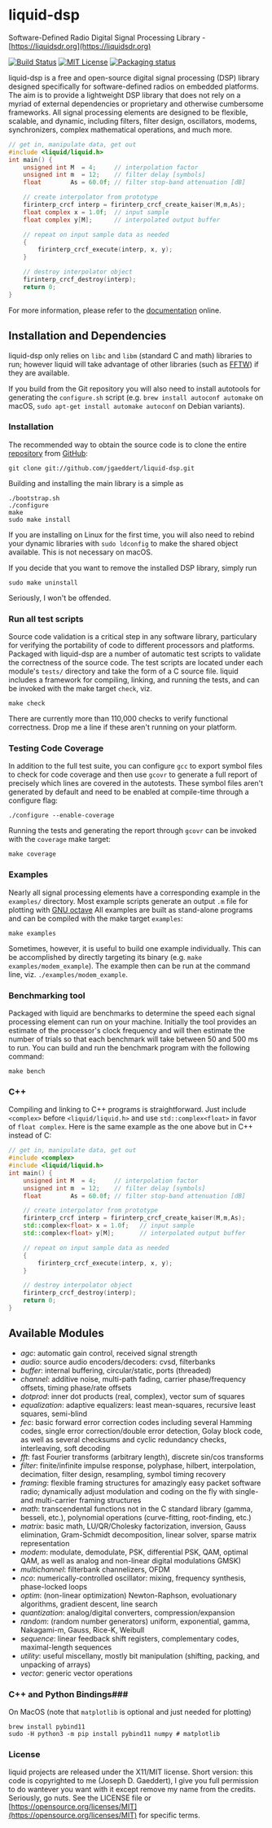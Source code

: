 
liquid-dsp
==========

Software-Defined Radio Digital Signal Processing Library -
[https://liquidsdr.org](https://liquidsdr.org)

[![Build Status](https://travis-ci.org/jgaeddert/liquid-dsp.svg?branch=master)](https://travis-ci.org/jgaeddert/liquid-dsp)
[![MIT License](https://img.shields.io/badge/license-MIT-blue.svg?style=flat)](https://choosealicense.com/licenses/mit/)
[![Packaging status](https://repology.org/badge/tiny-repos/liquid-dsp.svg)](https://repology.org/project/liquid-dsp/versions)

liquid-dsp is a free and open-source digital signal processing (DSP)
library designed specifically for software-defined radios on embedded
platforms. The aim is to provide a lightweight DSP library that does not
rely on a myriad of external dependencies or proprietary and otherwise
cumbersome frameworks. All signal processing elements are designed to be
flexible, scalable, and dynamic, including filters, filter design,
oscillators, modems, synchronizers, complex mathematical operations, and
much more.

```c
// get in, manipulate data, get out
#include <liquid/liquid.h>
int main() {
    unsigned int M  = 4;     // interpolation factor
    unsigned int m  = 12;    // filter delay [symbols]
    float        As = 60.0f; // filter stop-band attenuation [dB]

    // create interpolator from prototype
    firinterp_crcf interp = firinterp_crcf_create_kaiser(M,m,As);
    float complex x = 1.0f;  // input sample
    float complex y[M];      // interpolated output buffer

    // repeat on input sample data as needed
    {
        firinterp_crcf_execute(interp, x, y);
    }

    // destroy interpolator object
    firinterp_crcf_destroy(interp);
    return 0;
}
```

For more information, please refer to the
[documentation](https://liquidsdr.org/doc) online.

## Installation and Dependencies ##

liquid-dsp only relies on `libc` and `libm` (standard C and math)
libraries to run; however liquid will take advantage of other libraries
(such as [FFTW](http://www.fftw.org)) if they are available.

If you build from the Git repository you will also need to install autotools
for generating the `configure.sh` script (e.g.
`brew install autoconf automake` on macOS,
`sudo apt-get install automake autoconf` on Debian variants).

### Installation ###

The recommended way to obtain the source code is to clone the entire
[repository](https://github.com/jgaeddert/liquid-dsp) from
[GitHub](https://github.com):

    git clone git://github.com/jgaeddert/liquid-dsp.git

Building and installing the main library is a simple as

    ./bootstrap.sh
    ./configure
    make
    sudo make install

If you are installing on Linux for the first time, you will also need
to rebind your dynamic libraries with `sudo ldconfig` to make the
shared object available.
This is not necessary on macOS.

If you decide that you want to remove the installed DSP library, simply
run

    sudo make uninstall

Seriously, I won't be offended.

### Run all test scripts ###

Source code validation is a critical step in any software library,
particulary for verifying the portability of code to different
processors and platforms. Packaged with liquid-dsp are a number of
automatic test scripts to validate the correctness of the source code.
The test scripts are located under each module's `tests/` directory and
take the form of a C source file. liquid includes a framework for
compiling, linking, and running the tests, and can be invoked with the
make target `check`, viz.

    make check

There are currently more than 110,000 checks to verify functional correctness.
Drop me a line if these aren't running on your platform.

### Testing Code Coverage ###

In addition to the full test suite, you can configure `gcc` to export symbol
files to check for code coverage and then use `gcovr` to generate a full
report of precisely which lines are covered in the autotests. These symbol
files aren't generated by default and need to be enabled at compile-time
through a configure flag:

    ./configure --enable-coverage

Running the tests and generating the report through `gcovr` can be invoked
with the `coverage` make target:

    make coverage

### Examples ###

Nearly all signal processing elements have a corresponding example in
the `examples/` directory.  Most example scripts generate an output
`.m` file for plotting with [GNU octave](https://www.gnu.org/software/octave/)
All examples are built as stand-alone programs and can be compiled with
the make target `examples`:

    make examples

Sometimes, however, it is useful to build one example individually.
This can be accomplished by directly targeting its binary
(e.g. `make examples/modem_example`). The example then can be run at the
command line, viz. `./examples/modem_example`.

### Benchmarking tool ###

Packaged with liquid are benchmarks to determine the speed each signal
processing element can run on your machine. Initially the tool provides
an estimate of the processor's clock frequency and will then estimate
the number of trials so that each benchmark will take between 50 and
500 ms to run. You can build and run the benchmark program with the
following command:

    make bench

### C++

Compiling and linking to C++ programs is straightforward.
Just include `<complex>` before `<liquid/liquid.h>` and use 
`std::complex<float>` in favor of `float complex`.
Here is the same example as the one above but in C++ instead of C:

```c++
// get in, manipulate data, get out
#include <complex>
#include <liquid/liquid.h>
int main() {
    unsigned int M  = 4;     // interpolation factor
    unsigned int m  = 12;    // filter delay [symbols]
    float        As = 60.0f; // filter stop-band attenuation [dB]

    // create interpolator from prototype
    firinterp_crcf interp = firinterp_crcf_create_kaiser(M,m,As);
    std::complex<float> x = 1.0f;   // input sample
    std::complex<float> y[M];       // interpolated output buffer

    // repeat on input sample data as needed
    {
        firinterp_crcf_execute(interp, x, y);
    }

    // destroy interpolator object
    firinterp_crcf_destroy(interp);
    return 0;
}
```

## Available Modules ##

  * _agc_: automatic gain control, received signal strength
  * _audio_: source audio encoders/decoders: cvsd, filterbanks
  * _buffer_: internal buffering, circular/static, ports (threaded)
  * _channel_: additive noise, multi-path fading, carrier phase/frequency
        offsets, timing phase/rate offsets
  * _dotprod_: inner dot products (real, complex), vector sum of squares
  * _equalization_: adaptive equalizers: least mean-squares, recursive
        least squares, semi-blind
  * _fec_: basic forward error correction codes including several
        Hamming codes, single error correction/double error detection,
        Golay block code, as well as several checksums and cyclic
        redundancy checks, interleaving, soft decoding
  * _fft_: fast Fourier transforms (arbitrary length), discrete sin/cos
        transforms
  * _filter_: finite/infinite impulse response, polyphase, hilbert,
        interpolation, decimation, filter design, resampling, symbol
        timing recovery
  * _framing_: flexible framing structures for amazingly easy packet
        software radio; dynamically adjust modulation and coding on the
        fly with single- and multi-carrier framing structures
  * _math_: transcendental functions not in the C standard library
        (gamma, besseli, etc.), polynomial operations (curve-fitting,
        root-finding, etc.)
  * _matrix_: basic math, LU/QR/Cholesky factorization, inversion,
        Gauss elimination, Gram-Schmidt decomposition, linear solver,
        sparse matrix representation
  * _modem_: modulate, demodulate, PSK, differential PSK, QAM, optimal
        QAM, as well as analog and non-linear digital modulations GMSK)
  * _multichannel_: filterbank channelizers, OFDM
  * _nco_: numerically-controlled oscillator: mixing, frequency
        synthesis, phase-locked loops
  * _optim_: (non-linear optimization) Newton-Raphson, evoluationary
        algorithms, gradient descent, line search
  * _quantization_: analog/digital converters, compression/expansion
  * _random_: (random number generators) uniform, exponential, gamma,
        Nakagami-m, Gauss, Rice-K, Weibull
  * _sequence_: linear feedback shift registers, complementary codes,
        maximal-length sequences
  * _utility_: useful miscellany, mostly bit manipulation (shifting,
        packing, and unpacking of arrays)
  * _vector_: generic vector operations

### C++ and Python Bindings###

On MacOS (note that `matplotlib` is optional and just needed for plotting)

    brew install pybind11
    sudo -H python3 -m pip install pybind11 numpy # matplotlib

### License ###

liquid projects are released under the X11/MIT license.
Short version: this code is copyrighted to me (Joseph D. Gaeddert),
I give you full permission to do wantever you want with it except remove my
name from the credits.
Seriously, go nuts.
See the LICENSE file or
[https://opensource.org/licenses/MIT](https://opensource.org/licenses/MIT)
for specific terms.

